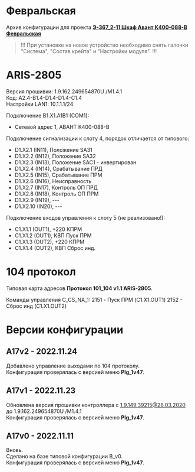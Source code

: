 ﻿Февральская
===========

Архив конфигурации для проекта **[Э-367_2-11 Шкаф Авант К400-088-В Февральская](Э-367_2-11_Шкаф_Авант_К400-088-В_Февральская.pdf)**

> !!! При установке на новое устройство необходимо снять галочки "Система", "Состав крейта" и "Настройки модуля". !!!


# ARIS-2805

Версия прошивки: 1.9.162.249654870U /M1.4.1  
Код: A2.4-B1.4-D1.4-D1.4-C1.4  
Настройки LAN1: 10.1.1.1/24

Подключение B1.X1.A1B1 (COM1):
- Сетевой адрес 1, АВАНТ К400-088-В

Подключение сигнализации к слоту 4, порядок отличается от типового:
- D1.X2.1 (IN11), Положение SA31
- D1.X2.2 (IN12), Положение SA32
- D1.X2.3 (IN13), Положение SAC1 - инвертирован
- D1.X2.4 (IN14), Срабатывание ПРД
- D1.X2.5 (IN15), Срабатывание ПРМ
- D1.X2.6 (IN16), Неисправность
- D1.X2.7 (IN17), Контроль ОП ПРД
- D1.X2.8 (IN18), Контроль ОП ПРМ
- D1.X2.9 (IN19), ---
- D1.X2.10 (IN20), ---

Подключение входов управления к слоту 5 (не реализовано!):
- C1.X1.1 (OUT1), +220 КПРМ
- C1.X1.2 (OUT1), КВП Пуск ПРМ
- C1.X1.3 (OUT2), +220 КПРМ
- C1.X1.4 (OUT2), КВП Сброс инд.


# 104 протокол

Типовая карта адресов **Протокол 101_104 v1.1 ARIS-2805**.  

Команды управления C_CS_NA_1:
2151 - Пуск ПРМ (C1.X1.OUT1)
2152 - Сброс инд (C1.X1.OUT2)


# Версии конфигурации

## A17v2 - 2022.11.24

Добавлено управление выходами по 104 протоколу.  
Конфигурация проверялась с версией меню **PIg_1v47**.


## A17v1 - 2022.11.23

Обновлена версия прошивки контроллера с 1.9.149.39215@28.03.2020 до 1.9.162.249654870U /M1.4.1  
Конфигурация проверялась с версией меню **PIg_1v47**.


## A17v0 - 2022.11.11

Вновь.  
Сделано на базе типовой конфигурации В_v0.  
Конфигурация проверялась с версией меню **PIg_1v47**.

